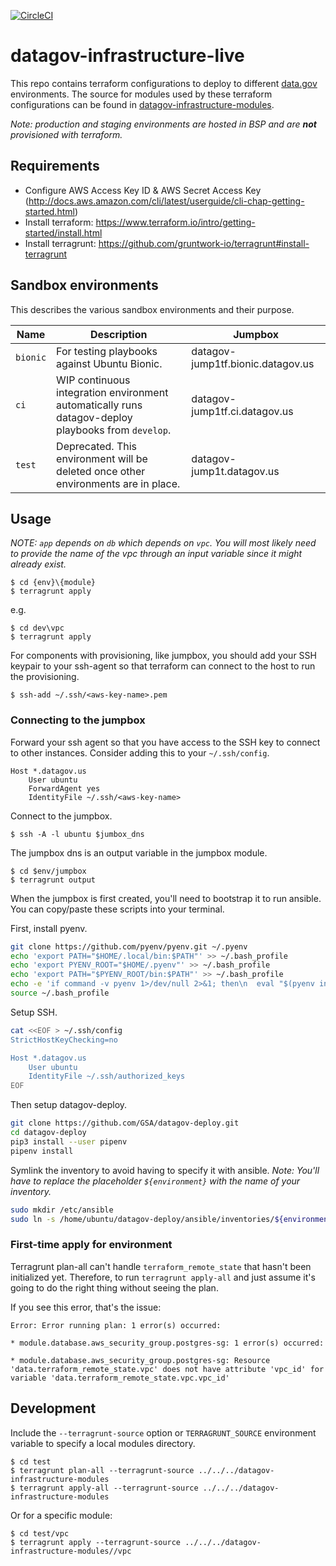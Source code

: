 [![CircleCI](https://circleci.com/gh/GSA/datagov-infrastructure-live.svg?style=svg)](https://circleci.com/gh/GSA/datagov-infrastructure-live)

# datagov-infrastructure-live

This repo contains terraform configurations to deploy to different
[data.gov](https://www.data.gov/) environments. The source for modules used by
these terraform configurations can be found in
[datagov-infrastructure-modules](https://github.com/GSA/datagov-infrastructure-modules).

_Note: production and staging environments are hosted in BSP and are
**not** provisioned with terraform._


## Requirements

- Configure AWS Access Key ID & AWS Secret Access Key (http://docs.aws.amazon.com/cli/latest/userguide/cli-chap-getting-started.html)
- Install terraform: https://www.terraform.io/intro/getting-started/install.html
- Install terragrunt: https://github.com/gruntwork-io/terragrunt#install-terragrunt

## Sandbox environments

This describes the various sandbox environments and their purpose.

Name | Description | Jumpbox
---- | ----------- | -------
`bionic`   | For testing playbooks against Ubuntu Bionic. | datagov-jump1tf.bionic.datagov.us
`ci`   | WIP continuous integration environment automatically runs datagov-deploy playbooks from `develop`. | datagov-jump1tf.ci.datagov.us
`test` | Deprecated. This environment will be deleted once other environments are in place. | datagov-jump1t.datagov.us


## Usage

*NOTE: `app` depends on `db` which depends on `vpc`. You will most likely need
to provide the name of the vpc through an input variable since it might already
exist.*

    $ cd {env}\{module}
    $ terragrunt apply

e.g.

    $ cd dev\vpc
    $ terragrunt apply

For components with provisioning, like jumpbox, you should add your SSH keypair
to your ssh-agent so that terraform can connect to the host to run the
provisioning.

    $ ssh-add ~/.ssh/<aws-key-name>.pem


### Connecting to the jumpbox

Forward your ssh agent so that you have access to the SSH key to connect to
other instances. Consider adding this to your `~/.ssh/config`.

```
Host *.datagov.us
    User ubuntu
    ForwardAgent yes
    IdentityFile ~/.ssh/<aws-key-name>
```

Connect to the jumpbox.

    $ ssh -A -l ubuntu $jumbox_dns

The jumpbox dns is an output variable in the jumpbox module.

    $ cd $env/jumpbox
    $ terragrunt output

When the jumpbox is first created, you'll need to bootstrap it to run ansible.
You can copy/paste these scripts into your terminal.

First, install pyenv.

```bash
git clone https://github.com/pyenv/pyenv.git ~/.pyenv
echo 'export PATH="$HOME/.local/bin:$PATH"' >> ~/.bash_profile
echo 'export PYENV_ROOT="$HOME/.pyenv"' >> ~/.bash_profile
echo 'export PATH="$PYENV_ROOT/bin:$PATH"' >> ~/.bash_profile
echo -e 'if command -v pyenv 1>/dev/null 2>&1; then\n  eval "$(pyenv init -)"\nfi' >> ~/.bash_profile
source ~/.bash_profile
```

Setup SSH.

```bash
cat <<EOF > ~/.ssh/config
StrictHostKeyChecking=no

Host *.datagov.us
    User ubuntu
    IdentityFile ~/.ssh/authorized_keys
EOF
```

Then setup datagov-deploy.

```bash
git clone https://github.com/GSA/datagov-deploy.git
cd datagov-deploy
pip3 install --user pipenv
pipenv install
```

Symlink the inventory to avoid having to specify it with ansible. _Note: You'll have to
replace the placeholder `${environment}` with the name of your inventory._

```bash
sudo mkdir /etc/ansible
sudo ln -s /home/ubuntu/datagov-deploy/ansible/inventories/${environment} /etc/ansible/hosts
```


### First-time apply for environment

Terragrunt plan-all can't handle `terraform_remote_state` that hasn't been
initialized yet. Therefore, to run `terragrunt apply-all` and just assume it's
going to do the right thing without seeing the plan.


If you see this error, that's the issue:

```
Error: Error running plan: 1 error(s) occurred:

* module.database.aws_security_group.postgres-sg: 1 error(s) occurred:

* module.database.aws_security_group.postgres-sg: Resource 'data.terraform_remote_state.vpc' does not have attribute 'vpc_id' for variable 'data.terraform_remote_state.vpc.vpc_id'
```


## Development

Include the `--terragrunt-source` option or `TERRAGRUNT_SOURCE` environment
variable to specify a local modules directory.

    $ cd test
    $ terragrunt plan-all --terragrunt-source ../../../datagov-infrastructure-modules
    $ terragrunt apply-all --terragrunt-source ../../../datagov-infrastructure-modules

Or for a specific module:

    $ cd test/vpc
    $ terragrunt apply --terragrunt-source ../../../datagov-infrastructure-modules//vpc
